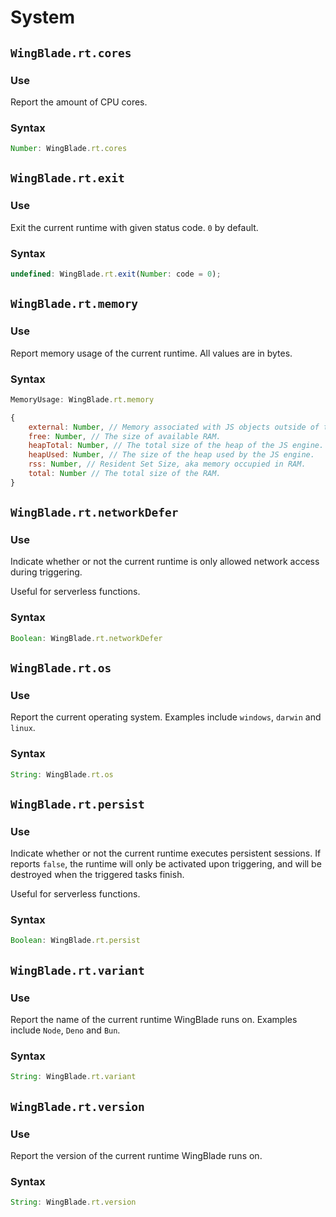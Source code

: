 # System
## `WingBlade.rt.cores`
### Use
Report the amount of CPU cores.

### Syntax
```js
Number: WingBlade.rt.cores
```

## `WingBlade.rt.exit`
### Use
Exit the current runtime with given status code. `0` by default.

### Syntax
```js
undefined: WingBlade.rt.exit(Number: code = 0);
```

## `WingBlade.rt.memory`
### Use
Report memory usage of the current runtime. All values are in bytes.

### Syntax
```js
MemoryUsage: WingBlade.rt.memory
```

```js
{
	external: Number, // Memory associated with JS objects outside of the JS isolate.
	free: Number, // The size of available RAM.
	heapTotal: Number, // The total size of the heap of the JS engine.
	heapUsed: Number, // The size of the heap used by the JS engine.
	rss: Number, // Resident Set Size, aka memory occupied in RAM.
	total: Number // The total size of the RAM.
}
```

## `WingBlade.rt.networkDefer`
### Use
Indicate whether or not the current runtime is only allowed network access during triggering.

Useful for serverless functions.

### Syntax
```js
Boolean: WingBlade.rt.networkDefer
```

## `WingBlade.rt.os`
### Use
Report the current operating system. Examples include `windows`, `darwin` and `linux`.

### Syntax
```js
String: WingBlade.rt.os
```

## `WingBlade.rt.persist`
### Use
Indicate whether or not the current runtime executes persistent sessions. If reports `false`, the runtime will only be activated upon triggering, and will be destroyed when the triggered tasks finish.

Useful for serverless functions.

### Syntax
```js
Boolean: WingBlade.rt.persist
```

## `WingBlade.rt.variant`
### Use
Report the name of the current runtime WingBlade runs on. Examples include `Node`, `Deno` and `Bun`.

### Syntax
```js
String: WingBlade.rt.variant
```

## `WingBlade.rt.version`
### Use
Report the version of the current runtime WingBlade runs on.

### Syntax
```js
String: WingBlade.rt.version
```